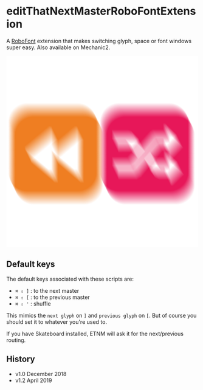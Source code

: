 # editThatNextMasterRoboFontExtension

A [RoboFont](http:robofont.com) extension that makes switching glyph, space or font windows super easy. Also available on Mechanic2.

![EditThatNextMasterIcon.png](EditThatNextMasterIcon.png)

## Default keys
The default keys associated with these scripts are:

* `⌘ ⇧ ]` : to the next master
* `⌘ ⇧ [` : to the previous master
* `⌘ ⇧ '` : shuffle

This mimics the `next glyph` on `]` and `previous glyph` on `[`. But of course you should set it to whatever you're used to. 

If you have Skateboard installed, ETNM will ask it for the next/previous routing.

## History
* v1.0 December 2018
* v1.2 April 2019